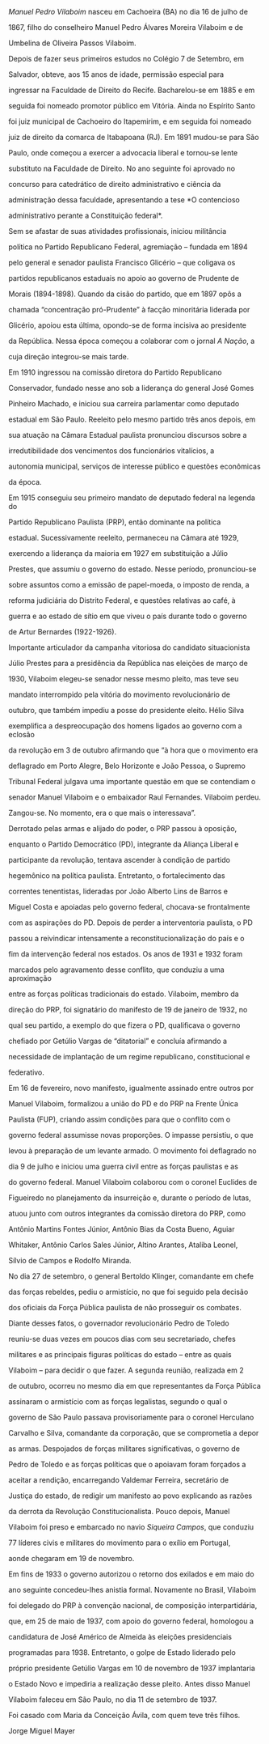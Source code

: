 

*Manuel Pedro Vilaboim* nasceu em Cachoeira (BA) no dia 16 de julho de

1867, filho do conselheiro Manuel Pedro Álvares Moreira Vilaboim e de

Umbelina de Oliveira Passos Vilaboim.



Depois de fazer seus primeiros estudos no Colégio 7 de Setembro, em

Salvador, obteve, aos 15 anos de idade, permissão especial para

ingressar na Faculdade de Direito do Recife. Bacharelou-se em 1885 e em

seguida foi nomeado promotor público em Vitória. Ainda no Espírito Santo

foi juiz municipal de Cachoeiro do Itapemirim, e em seguida foi nomeado

juiz de direito da comarca de Itabapoana (RJ). Em 1891 mudou-se para São

Paulo, onde começou a exercer a advocacia liberal e tornou-se lente

substituto na Faculdade de Direito. No ano seguinte foi aprovado no

concurso para catedrático de direito administrativo e ciência da

administração dessa faculdade, apresentando a tese *O contencioso

administrativo perante a Constituição federal*.



Sem se afastar de suas atividades profissionais, iniciou militância

política no Partido Republicano Federal, agremiação – fundada em 1894

pelo general e senador paulista Francisco Glicério – que coligava os

partidos republicanos estaduais no apoio ao governo de Prudente de

Morais (1894-1898). Quando da cisão do partido, que em 1897 opôs a

chamada “concentração pró-Prudente” à facção minoritária liderada por

Glicério, apoiou esta última, opondo-se de forma incisiva ao presidente

da República. Nessa época começou a colaborar com o jornal *A Nação*, a

cuja direção integrou-se mais tarde.



Em 1910 ingressou na comissão diretora do Partido Republicano

Conservador, fundado nesse ano sob a liderança do general José Gomes

Pinheiro Machado, e iniciou sua carreira parlamentar como deputado

estadual em São Paulo. Reeleito pelo mesmo partido três anos depois, em

sua atuação na Câmara Estadual paulista pronunciou discursos sobre a

irredutibilidade dos vencimentos dos funcionários vitalícios, a

autonomia municipal, serviços de interesse público e questões econômicas

da época.



Em 1915 conseguiu seu primeiro mandato de deputado federal na legenda do

Partido Republicano Paulista (PRP), então dominante na política

estadual. Sucessivamente reeleito, permaneceu na Câmara até 1929,

exercendo a liderança da maioria em 1927 em substituição a Júlio

Prestes, que assumiu o governo do estado. Nesse período, pronunciou-se

sobre assuntos como a emissão de papel-moeda, o imposto de renda, a

reforma judiciária do Distrito Federal, e questões relativas ao café, à

guerra e ao estado de sítio em que viveu o país durante todo o governo

de Artur Bernardes (1922-1926).



Importante articulador da campanha vitoriosa do candidato situacionista

Júlio Prestes para a presidência da República nas eleições de março de

1930, Vilaboim elegeu-se senador nesse mesmo pleito, mas teve seu

mandato interrompido pela vitória do movimento revolucionário de

outubro, que também impediu a posse do presidente eleito. Hélio Silva

exemplifica a despreocupação dos homens ligados ao governo com a eclosão

da revolução em 3 de outubro afirmando que “à hora que o movimento era

deflagrado em Porto Alegre, Belo Horizonte e João Pessoa, o Supremo

Tribunal Federal julgava uma importante questão em que se contendiam o

senador Manuel Vilaboim e o embaixador Raul Fernandes. Vilaboim perdeu.

Zangou-se. No momento, era o que mais o interessava”.



Derrotado pelas armas e alijado do poder, o PRP passou à oposição,

enquanto o Partido Democrático (PD), integrante da Aliança Liberal e

participante da revolução, tentava ascender à condição de partido

hegemônico na política paulista. Entretanto, o fortalecimento das

correntes tenentistas, lideradas por João Alberto Lins de Barros e

Miguel Costa e apoiadas pelo governo federal, chocava-se frontalmente

com as aspirações do PD. Depois de perder a interventoria paulista, o PD

passou a reivindicar intensamente a reconstitucionalização do país e o

fim da intervenção federal nos estados. Os anos de 1931 e 1932 foram

marcados pelo agravamento desse conflito, que conduziu a uma aproximação

entre as forças políticas tradicionais do estado. Vilaboim, membro da

direção do PRP, foi signatário do manifesto de 19 de janeiro de 1932, no

qual seu partido, a exemplo do que fizera o PD, qualificava o governo

chefiado por Getúlio Vargas de “ditatorial” e concluía afirmando a

necessidade de implantação de um regime republicano, constitucional e

federativo.



Em 16 de fevereiro, novo manifesto, igualmente assinado entre outros por

Manuel Vilaboim, formalizou a união do PD e do PRP na Frente Única

Paulista (FUP), criando assim condições para que o conflito com o

governo federal assumisse novas proporções. O impasse persistiu, o que

levou à preparação de um levante armado. O movimento foi deflagrado no

dia 9 de julho e iniciou uma guerra civil entre as forças paulistas e as

do governo federal. Manuel Vilaboim colaborou com o coronel Euclides de

Figueiredo no planejamento da insurreição e, durante o período de lutas,

atuou junto com outros integrantes da comissão diretora do PRP, como

Antônio Martins Fontes Júnior, Antônio Bias da Costa Bueno, Aguiar

Whitaker, Antônio Carlos Sales Júnior, Altino Arantes, Ataliba Leonel,

Sílvio de Campos e Rodolfo Miranda.



No dia 27 de setembro, o general Bertoldo Klinger, comandante em chefe

das forças rebeldes, pediu o armistício, no que foi seguido pela decisão

dos oficiais da Força Pública paulista de não prosseguir os combates.

Diante desses fatos, o governador revolucionário Pedro de Toledo

reuniu-se duas vezes em poucos dias com seu secretariado, chefes

militares e as principais figuras políticas do estado – entre as quais

Vilaboim – para decidir o que fazer. A segunda reunião, realizada em 2

de outubro, ocorreu no mesmo dia em que representantes da Força Pública

assinaram o armistício com as forças legalistas, segundo o qual o

governo de São Paulo passava provisoriamente para o coronel Herculano

Carvalho e Silva, comandante da corporação, que se comprometia a depor

as armas. Despojados de forças militares significativas, o governo de

Pedro de Toledo e as forças políticas que o apoiavam foram forçados a

aceitar a rendição, encarregando Valdemar Ferreira, secretário de

Justiça do estado, de redigir um manifesto ao povo explicando as razões

da derrota da Revolução Constitucionalista. Pouco depois, Manuel

Vilaboim foi preso e embarcado no navio *Siqueira Campos*, que conduziu

77 líderes civis e militares do movimento para o exílio em Portugal,

aonde chegaram em 19 de novembro.



Em fins de 1933 o governo autorizou o retorno dos exilados e em maio do

ano seguinte concedeu-lhes anistia formal. Novamente no Brasil, Vilaboim

foi delegado do PRP à convenção nacional, de composição interpartidária,

que, em 25 de maio de 1937, com apoio do governo federal, homologou a

candidatura de José Américo de Almeida às eleições presidenciais

programadas para 1938. Entretanto, o golpe de Estado liderado pelo

próprio presidente Getúlio Vargas em 10 de novembro de 1937 implantaria

o Estado Novo e impediria a realização desse pleito. Antes disso Manuel

Vilaboim faleceu em São Paulo, no dia 11 de setembro de 1937.



Foi casado com Maria da Conceição Ávila, com quem teve três filhos.



Jorge Miguel Mayer



